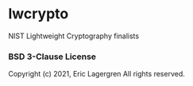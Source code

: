 # lwcrypto
NIST Lightweight Cryptography finalists

### BSD 3-Clause License
Copyright (c) 2021, Eric Lagergren All rights reserved.
